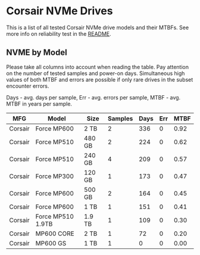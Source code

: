 Corsair NVMe Drives
===================

This is a list of all tested Corsair NVMe drive models and their MTBFs. See more
info on reliability test in the [README](https://github.com/bsdhw/SMART).

NVME by Model
------------

Please take all columns into account when reading the table. Pay attention on the
number of tested samples and power-on days. Simultaneous high values of both MTBF
and errors are possible if only rare drives in the subset encounter errors.

Days - avg. days per sample,
Err  - avg. errors per sample,
MTBF - avg. MTBF in years per sample.

| MFG       | Model              | Size   | Samples | Days  | Err   | MTBF |
|-----------|--------------------|--------|---------|-------|-------|------|
| Corsair   | Force MP600        | 2 TB   | 2       | 336   | 0     | 0.92   |
| Corsair   | Force MP510        | 480 GB | 2       | 224   | 0     | 0.62   |
| Corsair   | Force MP510        | 240 GB | 4       | 209   | 0     | 0.57   |
| Corsair   | Force MP300        | 120 GB | 1       | 173   | 0     | 0.47   |
| Corsair   | Force MP600        | 500 GB | 2       | 164   | 0     | 0.45   |
| Corsair   | Force MP600        | 1 TB   | 1       | 151   | 0     | 0.41   |
| Corsair   | Force MP510 1.9TB  | 1.9 TB | 1       | 109   | 0     | 0.30   |
| Corsair   | MP600 CORE         | 2 TB   | 1       | 72    | 0     | 0.20   |
| Corsair   | MP600 GS           | 1 TB   | 1       | 0     | 0     | 0.00   |
